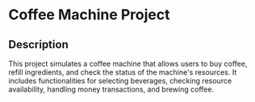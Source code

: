 # Coffee Machine Project

## Description
This project simulates a coffee machine that allows users to buy coffee, refill ingredients, and check the status of the machine's resources. It includes functionalities for selecting beverages, checking resource availability, handling money transactions, and brewing coffee.
